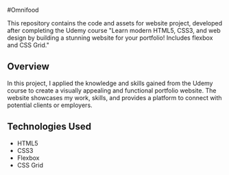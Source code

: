#Omnifood

This repository contains the code and assets for  website project, developed after completing the Udemy course "Learn modern HTML5, CSS3, and web design by building a stunning website for your portfolio! Includes flexbox and CSS Grid."

## Overview

In this project, I applied the knowledge and skills gained from the Udemy course to create a visually appealing and functional portfolio website. The website showcases my work, skills, and provides a platform to connect with potential clients or employers.

## Technologies Used

- HTML5
- CSS3
- Flexbox
- CSS Grid

